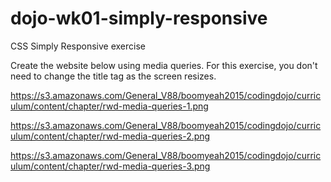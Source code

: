 # dojo-wk01-simply-responsive

CSS Simply Responsive exercise

Create the website below using media queries. For this exercise, you don't need to change the title tag as the screen resizes.  

https://s3.amazonaws.com/General_V88/boomyeah2015/codingdojo/curriculum/content/chapter/rwd-media-queries-1.png

https://s3.amazonaws.com/General_V88/boomyeah2015/codingdojo/curriculum/content/chapter/rwd-media-queries-2.png

https://s3.amazonaws.com/General_V88/boomyeah2015/codingdojo/curriculum/content/chapter/rwd-media-queries-3.png
